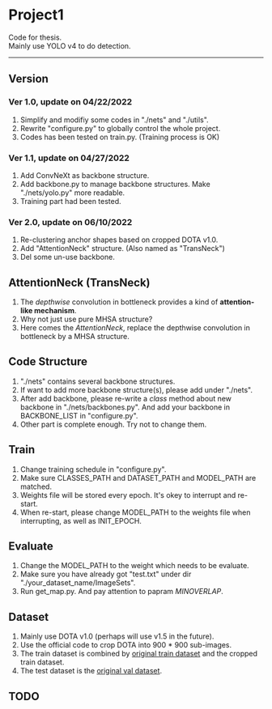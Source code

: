 # Project1
Code for thesis.  
Mainly use YOLO v4 to do detection.

---

## Version  
### Ver 1.0, update on 04/22/2022  
1. Simplify and modifiy some codes in "./nets" and "./utils".  
2. Rewrite "configure.py" to globally control the whole project.
3. Codes has been tested on train.py. (Training process is OK)  

### Ver 1.1, update on 04/27/2022
1. Add ConvNeXt as backbone structure.  
2. Add backbone.py to manage backbone structures. Make "./nets/yolo.py" more readable.  
3. Training part had been tested.

### Ver 2.0, update on 06/10/2022
1. Re-clustering anchor shapes based on cropped DOTA v1.0.  
2. Add "AttentionNeck" structure. (Also named as "TransNeck") 
3. Del some un-use backbone.  


## AttentionNeck (TransNeck)
1. The _depthwise_ convolution in bottleneck provides a kind of __attention-like mechanism__.  
2. Why not just use pure MHSA structure?  
3. Here comes the _AttentionNeck_, replace the depthwise convolution in bottleneck by a MHSA structure.  

## Code Structure
1. "./nets" contains several backbone structures.  
2. If want to add more backbone structure(s), please add under "./nets".  
3. After add backbone, please re-write a _class_ method about new backbone in "./nets/backbones.py". And add your backbone in BACKBONE_LIST in "configure.py".  
4. Other part is complete enough. Try not to change them.

## Train
1. Change training schedule in "configure.py".  
2. Make sure CLASSES_PATH and DATASET_PATH and MODEL_PATH are matched.
3. Weights file will be stored every epoch. It's okey to interrupt and re-start.
4. When re-start, please change MODEL_PATH to the weights file when interrupting, as well as INIT_EPOCH.  

## Evaluate
1. Change the MODEL_PATH to the weight which needs to be evaluate.  
2. Make sure you have already got "test.txt" under dir "./your_dataset_name/ImageSets".  
3. Run get_map.py. And pay attention to papram _MINOVERLAP_.  

## Dataset
1. Mainly use DOTA v1.0 (perhaps will use v1.5 in the future).  
2. Use the official code to crop DOTA into 900 * 900 sub-images.  
3. The train dataset is combined by [original train dataset](https://drive.google.com/drive/folders/1gmeE3D7R62UAtuIFOB9j2M5cUPTwtsxK) and the cropped train dataset.  
4. The test dataset is the [original val dataset](https://drive.google.com/drive/folders/1n5w45suVOyaqY84hltJhIZdtVFD9B224). 

## TODO

